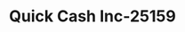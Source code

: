 ---
f_zip-code: 54880
f_state-code: WI
title: Quick Cash Inc-25159
f_phone: 715-394-9336
f_city-only: Superior
f_address: 1024 Belknap Street Superior
f_location-unique-id: '25159'
slug: quick-cash-inc-25159
updated-on: '2024-05-30T13:46:58.046Z'
created-on: '2024-05-30T13:36:59.803Z'
published-on: '2024-05-30T13:54:32.469Z'
f_city-state: cms/city/superior-wi.md
f_company: cms/company/quick-cash-inc.md
f_state: cms/state/wisconsin.md
layout: '[payday-loan].html'
tags: payday-loan
---